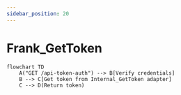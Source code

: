 ```yaml
---
sidebar_position: 20
---
```


# Frank_GetToken

```mermaid
flowchart TD
    A("GET /api-token-auth") --> B[Verify credentials]
    B --> C[Get token from Internal_GetToken adapter]
    C --> D(Return token)
```